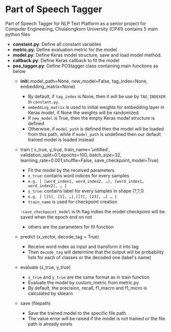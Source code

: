 # Part of Speech Tagger
Part of Speech Tagger for NLP Text Platform as a senior project for Computer Engineering, Chulalongkorn University (CP41) contains 5 main python files
- **constant.py**: Define all constant variables 
- **metric.py**: Define evaluation metric for the model
- **model.py**: Define Keras model structure, save and load model method.
- **callback.py**: Define Keras callback to fit the model
- **pos_tagger.py**: Define POStagger class containing main functions as below
    *   __init__( model_path=None, new_model=False, tag_index=None, embedding_matrix=None)
        - By default, if `tag_index` is None, then it will be use by `TAG_INDEXER` in `constant.py`.
        - `embedding_matrix` is used to initial weights for embedding layer in Keras model, if None the weights will be randomized.
        - If `new_model` is True, then the empty Keras model structure is defined
        - Otherwise, if `model_path` is defined then the model will be loaded from this path, while if `model_path` is undefined then our default trained model is loaded instead
    *	train ( x_true, y_true, train_name='untitled', validation_split=0.1,epochs=100, batch_size=32, learning_rate=0.001,shuffle=False, save_checkpoint_model=True)
        - Fit the model by the received parameters
        - `x_true`: contains word indices for every samples
        - `e.g. [ [word_index1, word_index2, …], [word_index1, word_index2], … ]`
        - `y_true`: contains label for every samples in shape (?,?,1)
        - `e.g. [ [[5], [1], …],[[7], [23], …] … ]`
        - `train_name` is used for checkpoint creation

        -`save_checkpoint_model` is th flag indies the model checkpoint will be saved when the epoch end on not
        - others are the parameters for fit function

    *	predict (x_vector, decode_tag = True)
        - Receive word index as input and transform it into tag 
        - Then `decode_tag` will determine that the output will be probability lists for each of classes or the decoded one (label's name)
   

    *	evaluate (x_true, y_true)
        - `x_true` and `y_true` are the same format as in train function
        - Evaluate the model by custom_metric from metric.py
        - By default, the precision, recall, f1_macro and f1_micro is calculated by sklearn
    *	save (filepath)
        - Save the trained model to the specific file path
        - The value error will be raised if the model is not trained or the file path is already exists
